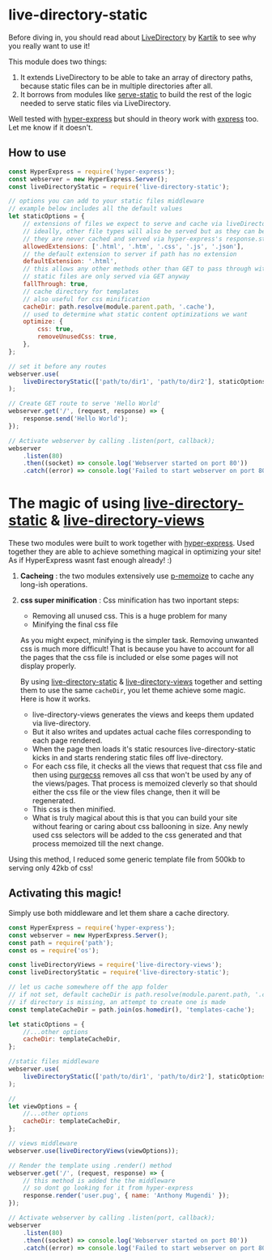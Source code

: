 <!--
 Copyright (c) 2022 Anthony Mugendi

 This software is released under the MIT License.
 https://opensource.org/licenses/MIT
-->

# live-directory-static

Before diving in, you should read about [LiveDirectory](https://github.com/kartikk221/live-directory) by [Kartik](https://github.com/kartikk221) to see why you really want to use it!

This module does two things:

1. It extends LiveDirectory to be able to take an array of directory paths, because static files can be in multiple directories after all.
2. It borrows from modules like [serve-static](https://www.npmjs.com/package/serve-static) to build the rest of the logic needed to serve static files via LiveDirectory.

Well tested with [hyper-express](https://www.npmjs.com/package/hyper-express) but should in theory work with [express](https://www.npmjs.com/package/express) too. Let me know if it doesn't.

## How to use

```javascript
const HyperExpress = require('hyper-express');
const webserver = new HyperExpress.Server();
const liveDirectoryStatic = require('live-directory-static');

// options you can add to your static files middleware
// example below includes all the default values
let staticOptions = {
	// extensions of files we expect to serve and cache via liveDirectory
	// ideally, other file types will also be served but as they can be too large
	// they are never cached and served via hyper-express's response.stream(readable);
	allowedExtensions: ['.html', '.htm', '.css', '.js', '.json'],
	// the default extension to server if path has no extension
	defaultExtension: '.html',
	// this allows any other methods other than GET to pass through without attempting to serve static files
	// static files are only served via GET anyway
	fallThrough: true,
	// cache directory for templates
	// also useful for css minification
	cacheDir: path.resolve(module.parent.path, '.cache'),
	// used to determine what static content optimizations we want
	optimize: {
		css: true,
		removeUnusedCss: true,
	},
};

// set it before any routes
webserver.use(
	liveDirectoryStatic(['path/to/dir1', 'path/to/dir2'], staticOptions)
);

// Create GET route to serve 'Hello World'
webserver.get('/', (request, response) => {
	response.send('Hello World');
});

// Activate webserver by calling .listen(port, callback);
webserver
	.listen(80)
	.then((socket) => console.log('Webserver started on port 80'))
	.catch((error) => console.log('Failed to start webserver on port 80'));
```

# The magic of using [live-directory-static](https://www.npmjs.com/package/live-directory-static) & [live-directory-views](https://www.npmjs.com/package/live-directory-views)

These two modules were built to work together with [hyper-express](https://www.npmjs.com/package/hyper-express). Used together they are able to achieve something magical in optimizing your site! As if HyperExpress wasnt fast enough already! :)

1. **Cacheing** : the two modules extensively use [p-memoize](https://www.npmjs.com/package/p-memoize) to cache any long-ish operations.
2. **css super minification** : Css minification has two inportant steps:

    - Removing all unused css. This is a huge problem for many
    - Minifying the final css file

    As you might expect, minifying is the simpler task. Removing unwanted css is much more difficult! That is because you have to account for all the pages that the css file is included or else some pages will not display properly.

    By using [live-directory-static](https://www.npmjs.com/package/live-directory-static) & [live-directory-views](https://www.npmjs.com/package/live-directory-views) together and setting them to use the same `cacheDir`, you let theme achieve some magic. Here is how it works.

    - live-directory-views generates the views and keeps them updated via live-directory.
    - But it also writes and updates actual cache files corresponding to each page rendered.
    - When the page then loads it's static resources live-directory-static kicks in and starts rendering static files off live-directory.
    - For each css file, it checks all the views that request that css file and then using [purgecss](https://www.npmjs.com/package/purgecss) removes all css that won't be used by any of the views/pages. That process is memoized cleverly so that should either the css file or the view files change, then it will be regenerated.
    - This css is then minified.
    - What is truly magical about this is that you can build your site without fearing or caring about css ballooning in size. Any newly used css selectors will be added to the css generated and that process memoized till the next change.

Using this method, I reduced some generic template file from 500kb to serving only 42kb of css!

## Activating this magic!

Simply use both middleware and let them share a cache directory.

```javascript
const HyperExpress = require('hyper-express');
const webserver = new HyperExpress.Server();
const path = require('path');
const os = require('os');

const liveDirectoryViews = require('live-directory-views');
const liveDirectoryStatic = require('live-directory-static');

// let us cache somewhere off the app folder
// if not set, default cacheDir is path.resolve(module.parent.path, '.cache')
// if directory is missing, an attempt to create one is made
const templateCacheDir = path.join(os.homedir(), 'templates-cache');

let staticOptions = {
	//...other options
	cacheDir: templateCacheDir,
};

//static files middleware
webserver.use(
	liveDirectoryStatic(['path/to/dir1', 'path/to/dir2'], staticOptions)
);

//
let viewOptions = {
	//...other options
	cacheDir: templateCacheDir,
};

// views middleware
webserver.use(liveDirectoryViews(viewOptions));

// Render the template using .render() method
webserver.get('/', (request, response) => {
	// this method is added the the middleware
	// so dont go looking for it from hyper-express
	response.render('user.pug', { name: 'Anthony Mugendi' });
});

// Activate webserver by calling .listen(port, callback);
webserver
	.listen(80)
	.then((socket) => console.log('Webserver started on port 80'))
	.catch((error) => console.log('Failed to start webserver on port 80'));
```
